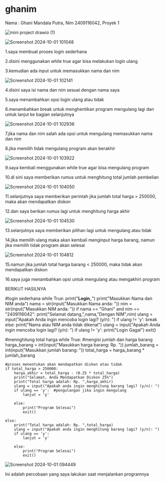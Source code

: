 # ghanim
Nama : Ghani Mandala Putra, Nim 2409116042, Proyek 1

![mini project  drawio (1)](https://github.com/user-attachments/assets/bc49676b-2bab-4e77-8981-a937173e151b)

![Screenshot 2024-10-01 101048](https://github.com/user-attachments/assets/68e5d124-adc2-4d48-9f4d-5875624bbd84)

1.saya membuat proses login sederhana 

2.disini menggunakan while true agar bisa melakukan login ulang 

3.kemudian ada input untuk memasukkan nama dan nim


![Screenshot 2024-10-01 102141](https://github.com/user-attachments/assets/9c4be7a0-d7c2-4633-b61b-d9bd7d30b370)

4.disini saya isi nama dan nim  sesuai dengan nama saya

5.saya menambahkan opsi login ulang atau tidak

6.menambahkan break untuk menghentikan program mengulang lagi dan untuk lanjut ke bagian selanjutnya

![Screenshot 2024-10-01 102936](https://github.com/user-attachments/assets/0c7323ea-cb0e-4dc5-aa1f-7d7eb9e85dea)

7.jika nama dan nim salah ada opsi untuk mengulang memasukkan nama dan nim

8.jika memilih tidak mengulang program akan berakhir

![Screenshot 2024-10-01 103922](https://github.com/user-attachments/assets/6d922bdb-2436-4e33-9d16-b737f1877c22)

9.saya kembali menggunakan while true agar bisa mengulang program

10.di sini saya memberikan rumus untuk menghitung total jumlah pembelian

![Screenshot 2024-10-01 104050](https://github.com/user-attachments/assets/5230daef-c463-4048-b881-0d4143367fa5)

11.selanjutnya saya memberikan perintah jika jumlah total harga > 250000, maka akan mendapatkan diskon

12.dan saya berikan rumus lagi untuk menghitung harga akhir

![Screenshot 2024-10-01 104530](https://github.com/user-attachments/assets/53e6a22a-8fed-4008-ac55-b486913d6ee9)

13.selanjutnya saya memberikan pilihan lagi untuk mengulang atau tidak

14.jika memilih ulang maka akan kembali menginput harga barang, namun jika memilih tidak program akan selesai

![Screenshot 2024-10-01 104812](https://github.com/user-attachments/assets/07eddf47-47f6-432b-8924-083d9e987f39)

15.namun jika jumlah total harga barang < 250000, maka tidak akan mendapatkan diskon

16.saya juga menambahkan opsi untuk mengulang atau mengakhiri program

BERIKUT HASILNYA


#login sederhana
while True:
    print("__________Login___________")
    print("Masukkan Nama dan NIM anda")
    nama = str(input("Masukkan Nama anda: "))
    nim = str(input("Masukkan NIM anda: "))
    if nama == "Ghani" and nim == "2409116042":
        print("Selamat datang,",nama,"Dengan NIM",nim)
        ulang = input("Apakah Anda ingin mencoba login lagi? (y/n): ")
        if ulang != 'y': break 
    else:
        print("Nama atau NIM anda tidak dikenal")
        ulang = input("Apakah Anda ingin mencoba login lagi? (y/n): ")
        if ulang != 'y':
            print("Login Gagal")
            exit()

#mennghitung total harga
while True:
    #mengisi jumlah dan harga barang
    harga_barang = int(input("Masukkan harga barang: Rp. "))
    jumlah_barang = int(input("Masukkan jumlah barang: "))
    total_harga = harga_barang * jumlah_barang

    #proses menentukan akan mendapatkan diskon atau tidak
    if total_harga > 250000:
        harga_akhir = total_harga - (0.25 * total_harga)
        print("Selamat, Anda Mendapatkan Diskon 25%")
        print("Total harga adalah: Rp. ",harga_akhir)
        ulang = input("Apakah anda ingin menghitung barang lagi? (y/n): ")
        if ulang == 'y':  #pengulangan jika ingin mengulang
            lanjut = 'y'
        
        else:
            print("Program Selesai")
            exit()

    else:
        print("Total harga adalah: Rp. ",total_harga)
        ulang = input("Apakah anda ingin menghitung barang lagi? (y/n): ")
        if ulang == 'y':
            lanjut = 'y'
        
        else:
            print("Program Selesai")
            exit()


![Screenshot 2024-10-01 094449](https://github.com/user-attachments/assets/ca99e296-a85e-408e-b25c-946d7b04e2e8)

Ini adalah percobaan yang saya lakukan saat menjalankan programnya


